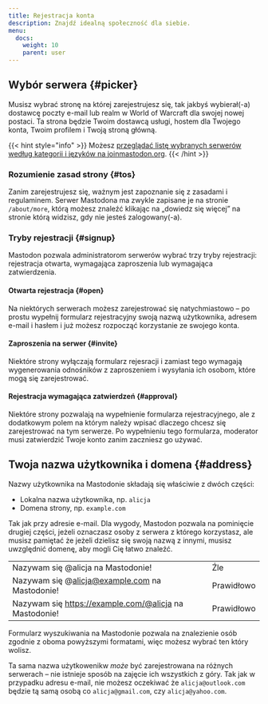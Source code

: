 ```yaml
---
title: Rejestracja konta
description: Znajdź idealną społeczność dla siebie.
menu:
  docs:
    weight: 10
    parent: user
---
```


## Wybór serwera {#picker}

Musisz wybrać stronę na której zarejestrujesz się, tak jakbyś wybierał(-a) dostawcę poczty e-mail lub realm w World of Warcraft dla swojej nowej postaci. Ta strona będzie Twoim dostawcą usługi, hostem dla Twojego konta, Twoim profilem i Twoją stroną główną.

{{< hint style="info" >}}
Możesz [przeglądać listę wybranych serwerów według kategorii i języków na joinmastodon.org](https://joinmastodon.org/#getting-started).
{{< /hint >}}

### Rozumienie zasad strony {#tos}

Zanim zarejestrujesz się, ważnym jest zapoznanie się z zasadami i regulaminem. Serwer Mastodona ma zwykle zapisane je na stronie `/about/more`, którą możesz znaleźć klikając na „dowiedz się więcej” na stronie którą widzisz, gdy nie jesteś zalogowany(-a).

### Tryby rejestracji {#signup}

Mastodon pozwala administratorom serwerów wybrać trzy tryby rejestracji: rejestracja otwarta, wymagająca zaproszenia lub wymagająca zatwierdzenia.

#### Otwarta rejestracja {#open}

Na niektórych serwerach możesz zarejestrować się natychmiastowo – po prostu wypełnij formularz rejestracyjny swoją nazwą użytkownika, adresem e-mail i hasłem i już możesz rozpocząć korzystanie ze swojego konta.

#### Zaproszenia na serwer {#invite}

Niektóre strony wyłączają formularz rejesracji i zamiast tego wymagają wygenerowania odnośników z zaproszeniem i wysyłania ich osobom, które mogą się zarejestrować.

#### Rejestracja wymagająca zatwierdzeń {#approval}

Niektóre strony pozwalają na wypełnienie formularza rejestracyjnego, ale z dodatkowym polem na którym należy wpisać dlaczego chcesz się zarejestrować na tym serwerze. Po wypełnieniu tego formularza, moderator musi zatwierdzić Twoje konto zanim zaczniesz go używać.

## Twoja nazwa użytkownika i domena {#address}

Nazwy użytkownika na Mastodonie składają się właściwie z dwóch części:

* Lokalna nazwa użytkownika, np. `alicja`
* Domena strony, np. `example.com`

Tak jak przy adresie e-mail. Dla wygody, Mastodon pozwala na pominięcie drugiej części, jeżeli oznaczasz osoby z serwera z którego korzystasz, ale musisz pamiętać że jeżeli dzielisz się swoją nazwą z innymi, musisz uwzględnić domenę, aby mogli Cię łatwo znaleźć.

|  |  |
| :--- | :--- |
| Nazywam się @alicja na Mastodonie! | Źle |
| Nazywam się @alicja@example.com na Mastodonie! | Prawidłowo |
| Nazywam się https://example.com/@alicja na Mastodonie! | Prawidłowo |

Formularz wyszukiwania na Mastodonie pozwala na znalezienie osób zgodnie z oboma powyższymi formatami, więc możesz wybrać ten który wolisz.

Ta sama nazwa użytkowenikw _może_ być zarejestrowana na różnych serwerach – nie istnieje sposób na zajęcie ich wszystkich z góry. Tak jak w przypadku adresu e-mail, nie możesz oczekiwać że `alicja@outlook.com` będzie tą samą osobą co `alicja@gmail.com`, czy `alicja@yahoo.com`.



